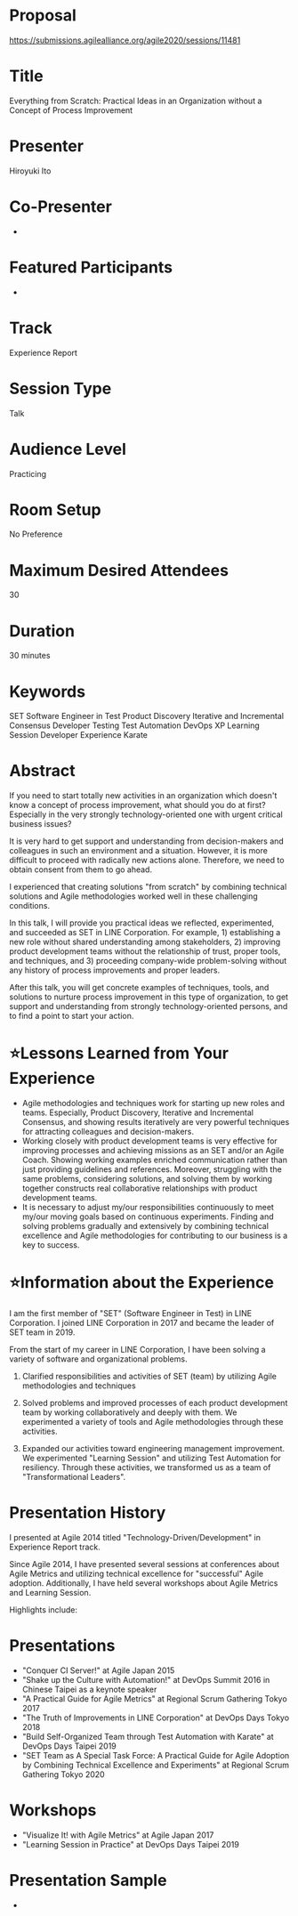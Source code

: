 
# Proposal
https://submissions.agilealliance.org/agile2020/sessions/11481


# Title
Everything from Scratch: Practical Ideas in an Organization without a Concept of Process Improvement


# Presenter
Hiroyuki Ito

# Co-Presenter
-

# Featured Participants
-

# Track
Experience Report

# Session Type
Talk

# Audience Level
Practicing

# Room Setup
No Preference

# Maximum Desired Attendees
30

# Duration
30 minutes


# Keywords
SET
Software Engineer in Test
Product Discovery
Iterative and Incremental Consensus
Developer Testing
Test Automation
DevOps
XP
Learning Session
Developer Experience
Karate


# Abstract
If you need to start totally new activities in an organization which doesn't know a concept of process improvement, what should you do at first? Especially in the very strongly technology-oriented one with urgent critical business issues?

It is very hard to get support and understanding from decision-makers and colleagues in such an environment and a situation. However, it is more difficult to proceed with radically new actions alone. Therefore, we need to obtain consent from them to go ahead.

I experienced that creating solutions "from scratch" by combining technical solutions and Agile methodologies worked well in these challenging conditions.

In this talk, I will provide you practical ideas we reflected, experimented, and succeeded as SET in LINE Corporation. For example, 1) establishing a new role without shared understanding among stakeholders, 2) improving product development teams without the relationship of trust, proper tools, and techniques, and 3) proceeding company-wide problem-solving without any history of process improvements and proper leaders.

After this talk, you will get concrete examples of techniques, tools, and solutions to nurture process improvement in this type of organization, to get support and understanding from strongly technology-oriented persons, and to find a point to start your action.


# ⭐️Lessons Learned from Your Experience
- Agile methodologies and techniques work for starting up new roles and teams. Especially, Product Discovery, Iterative and Incremental Consensus, and showing results iteratively are very powerful techniques for attracting colleagues and decision-makers.
- Working closely with product development teams is very effective for improving processes and achieving missions as an SET and/or an Agile Coach. Showing working examples enriched communication rather than just providing guidelines and references. Moreover, struggling with the same problems, considering solutions, and solving them by working together constructs real collaborative relationships with product development teams.
- It is necessary to adjust my/our responsibilities continuously to meet my/our moving goals based on continuous experiments. Finding and solving problems gradually and extensively by combining technical excellence and Agile methodologies for contributing to our business is a key to success.


# ⭐️Information about the Experience
I am the first member of "SET" (Software Engineer in Test) in LINE Corporation. I joined LINE Corporation in 2017 and became the leader of SET team in 2019.

From the start of my career in LINE Corporation, I have been solving a variety of software and organizational problems.

1) Clarified responsibilities and activities of SET (team) by utilizing Agile methodologies and techniques

2) Solved problems and improved processes of each product development team by working collaboratively and deeply with them. We experimented a variety of tools and Agile methodologies through these activities.
3) Expanded our activities toward engineering management improvement. We experimented "Learning Session" and utilizing Test Automation for resiliency. Through these activities, we transformed us as a team of "Transformational Leaders".



# Presentation History
I presented at Agile 2014 titled "Technology-Driven/Development" in Experience Report track.

Since Agile 2014, I have presented several sessions at conferences about Agile Metrics and utilizing technical excellence for "successful" Agile adoption.
Additionally, I have held several workshops about Agile Metrics and Learning Session.

Highlights include:

# Presentations
- "Conquer CI Server!" at Agile Japan 2015
- "Shake up the Culture with Automation!" at DevOps Summit 2016 in Chinese Taipei as a keynote speaker
- "A Practical Guide for Agile Metrics" at Regional Scrum Gathering Tokyo 2017
- "The Truth of Improvements in LINE Corporation" at DevOps Days Tokyo 2018
- "Build Self-Organized Team through Test Automation with Karate" at DevOps Days Taipei 2019
- "SET Team as A Special Task Force: A Practical Guide for Agile Adoption by Combining Technical Excellence and Experiments" at Regional Scrum Gathering Tokyo 2020

# Workshops
- "Visualize It! with Agile Metrics" at Agile Japan 2017
- "Learning Session in Practice" at DevOps Days Taipei 2019



# Presentation Sample
-
